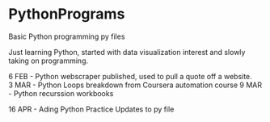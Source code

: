 # PythonPrograms
Basic Python programming py files 

Just learning Python, started with data visualization interest and slowly taking on programming.

6 FEB - Python webscraper published, used to pull a quote off a website. 
<br>
3 MAR - Python Loops breakdown from Coursera automation course
9 MAR - Python recurssion workbooks

16 APR - Ading Python Practice Updates to py file
